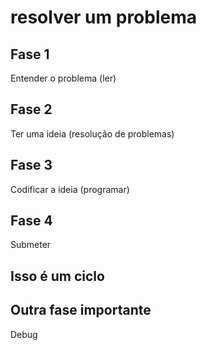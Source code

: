 # resolver um problema

## Fase 1

Entender o problema (ler)

## Fase 2

Ter uma ideia (resolução de problemas)

## Fase 3

Codificar a ideia (programar)

## Fase 4

Submeter

## Isso é um ciclo

## Outra fase importante

Debug
